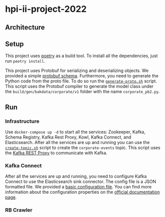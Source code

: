 # hpi-ii-project-2022

## Architecture

## Setup

This project uses [poetry](https://python-poetry.org/) as a build tool.
To install all the dependencies, just run `peotry install`.

This project uses Protobuf for serializing and deserializing objects. We provided a
simple [protobuf schema](./proto/bakdata/corporate/v1/corporate.proto).
Furthermore, you need to generate the Python code from the proto file.
To do so run the [`generate-proto.sh`](./generate-proto.sh)
script.
This script uses the Protobuf compiler to generate the model class under the `build/gen/bakdata/corporate/v1` folder
with the name `corporate_pb2.py`.

## Run

### Infrastructure

Use `docker-compose up -d` to start all the services: Zookeeper, Kafka, Schema Registry, Kafka Rest Proxy, Kowl,
Kafka Connect, and Elasticsearch.
After all the services are up and running you can use the [`create-topic.sh`](./rb_crawler/scripts/create-topic.sh)
script to create the `corporate-events` topic.
This script uses the [Kafka REST Proxy](https://github.com/confluentinc/kafka-rest) to communicate with Kafka.

### Kafka Connect

After all the services are up and running, you need to configure Kafka Connect to use the Elasticsearch sink connector.
The config file is a JSON formatted file. We provided a [basic configuration file](./connect/elastic-sink.json).
You can find more information about the configuration properties on
the [official documentation page](https://docs.confluent.io/kafka-connect-elasticsearch/current/overview.html).

### RB Crawler

[//]: # (TODO Write commands on how to start the python crawler)
